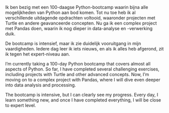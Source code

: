 Ik ben bezig met een 100-daagse Python-bootcamp waarin bijna alle mogelijkheden van Python aan bod komen. Tot nu toe heb ik al verschillende uitdagende opdrachten voltooid, waaronder projecten met Turtle en andere geavanceerde concepten. Nu ga ik een complex project met Pandas doen, waarin ik nog dieper in data-analyse en -verwerking duik.

De bootcamp is intensief, maar ik zie duidelijk vooruitgang in mijn vaardigheden. Iedere dag leer ik iets nieuws, en als ik alles heb afgerond, zit ik tegen het expert-niveau aan.

I’m currently taking a 100-day Python bootcamp that covers almost all aspects of Python. So far, I have completed several challenging exercises, including projects with Turtle and other advanced concepts. Now, I’m moving on to a complex project with Pandas, where I will dive even deeper into data analysis and processing.

The bootcamp is intensive, but I can clearly see my progress. Every day, I learn something new, and once I have completed everything, I will be close to expert level.
